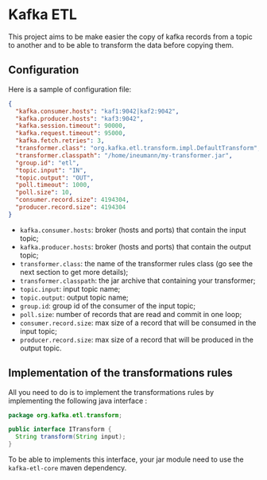 # Kafka ETL

This project aims to be make easier the copy of kafka records from a topic to another and to be able to transform the data before copying them.

## Configuration

Here is a sample of configuration file:

```json
{
  "kafka.consumer.hosts": "kaf1:9042|kaf2:9042",
  "kafka.producer.hosts": "kaf3:9042",
  "kafka.session.timeout": 90000,
  "kafka.request.timeout": 95000,
  "kafka.fetch.retries": 3,
  "transformer.class": "org.kafka.etl.transform.impl.DefaultTransform",
  "transformer.classpath": "/home/ineumann/my-transformer.jar",
  "group.id": "etl",
  "topic.input": "IN",
  "topic.output": "OUT",
  "poll.timeout": 1000,
  "poll.size": 10,
  "consumer.record.size": 4194304,
  "producer.record.size": 4194304
}
```

* `kafka.consumer.hosts`: broker (hosts and ports) that contain the input topic;
* `kafka.producer.hosts`: broker (hosts and ports) that contain the output topic;
* `transformer.class`: the name of the transformer rules class (go see the next section to get more details);
* `transformer.classpath`: the jar archive that containing your transformer;
* `topic.input`: input topic name;
* `topic.output`: output topic name;
* `group.id`: group id of the consumer of the input topic;
* `poll.size`: number of records that are read and commit in one loop;
* `consumer.record.size`: max size of a record that will be consumed in the input topic;
* `producer.record.size`: max size of a record that will be produced in the output topic.

## Implementation of the transformations rules

All you need to do is to implement the transformations rules by implementing the following java interface :

```java
package org.kafka.etl.transform;

public interface ITransform {
  String transform(String input);
}
```

To be able to implements this interface, your jar module need to use the `kafka-etl-core` maven dependency.